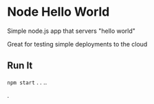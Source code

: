 # Node Hello World

Simple node.js app that servers "hello world"

Great for testing simple deployments to the cloud

## Run It

`npm start`
.
.
  ..
  
.

